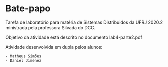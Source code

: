 # Bate-papo
 Tarefa de laboratório para matéria de Sistemas Distribuidos da UFRJ 2020.2 ministrada pela professora Silvada do DCC.

 Objetivo da atividade está descrito no documento lab4-parte2.pdf

 Atividade desenvolvida em dupla pelos alunos:
 
    - Matheus Simões 
    - Daniel Jimenez
